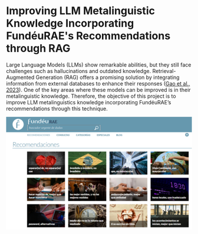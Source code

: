 # Improving LLM Metalinguistic Knowledge Incorporating FundéuRAE's Recommendations through RAG
Large Language Models (LLMs) show remarkable abilities, but they still face challenges such as hallucinations and outdated knowledge. Retrieval-Augmented Generation (RAG) offers a promising solution by integrating information from external databases to enhance their responses ([Gao et al., 2023](https://arxiv.org/abs/2312.10997)). One of the key areas where these models can be improved is in their metalinguistic knowledge. Therefore, the objective of this project is to improve LLM metalinguistics knowledge incorporating FundéuRAE’s recommendations through this technique.


![](https://github.com/amaiamurillo/FundeuRAE/blob/main/Fund%C3%A9u.png)


